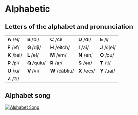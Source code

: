 # Alphabetic

## Letters of the alphabet and pronunciation

||||||
|-----------|------------|--------------|-----------|------------|
|**A** /ei/ |**B** /bi/  |**C** /ci/    |**D** /di/ |**E** /i/   |
|**F** /éf/ |**G** /dji/ |**H** /eitch/ |**I** /ai/ |**J** /djei/|
|**K** /kei/|**L** /el/  |**M** /em/    |**N** /en/ |**O** /ou/  |
|**P** /pi/ |**Q** /quiu/|**R** /ar/    |**S** /es/ |**T** /ti/  |
|**U** /iu/ |**V** /vi/  |**W** /dãbliu/|**X** /ecs/|**Y** /uai/ |
|**Z** /zi/ |            |              |           |            |


## Alphabet song

[![Alphabet Song](https://github.com/language-solutions/language-english/blob/master/source/img/alphabet-song.jpg)](https://www.youtube.com/watch?v=n9mSbAoRaLs "Alphabet Song")
